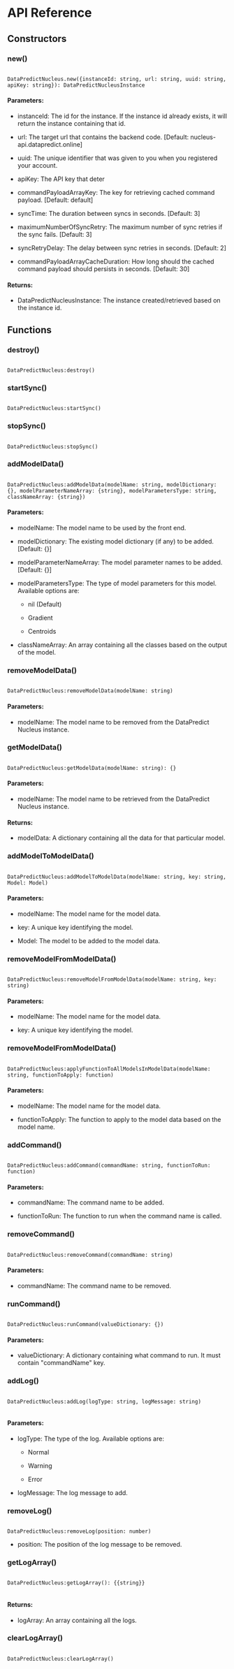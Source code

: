 # API Reference

## Constructors

### new()

```

DataPredictNucleus.new({instanceId: string, url: string, uuid: string, apiKey: string}): DataPredictNucleusInstance

```

#### Parameters:

* instanceId: The id for the instance. If the instance id already exists, it will return the instance containing that id.

* url: The target url that contains the backend code. [Default: nucleus-api.datapredict.online]

* uuid: The unique identifier that was given to you when you registered your account.

* apiKey: The API key that deter

* commandPayloadArrayKey: The key for retrieving cached command payload. [Default: default]

* syncTime: The duration between syncs in seconds. [Default: 3]

* maximumNumberOfSyncRetry: The maximum number of sync retries if the sync fails. [Default: 3]

* syncRetryDelay: The delay between sync retries in seconds. [Default: 2]

* commandPayloadArrayCacheDuration: How long should the cached command payload should persists in seconds. [Default: 30]

#### Returns:

* DataPredictNucleusInstance: The instance created/retrieved based on the instance id.

## Functions

### destroy()

```

DataPredictNucleus:destroy()

```

### startSync()

```

DataPredictNucleus:startSync()

```

### stopSync()

```

DataPredictNucleus:stopSync()

```

### addModelData()

```

DataPredictNucleus:addModelData(modelName: string, modelDictionary: {}, modelParameterNameArray: {string}, modelParametersType: string, classNameArray: {string})

```
#### Parameters:

* modelName: The model name to be used by the front end.

* modelDictionary: The existing model dictionary (if any) to be added. [Default: {}]

* modelParameterNameArray: The model parameter names to be added. [Default: {}]

* modelParametersType: The type of model parameters for this model. Available options are:

    * nil (Default)

    * Gradient

    * Centroids

* classNameArray: An array containing all the classes based on the output of the model.

### removeModelData()

```

DataPredictNucleus:removeModelData(modelName: string)

```

#### Parameters:

* modelName: The model name to be removed from the DataPredict Nucleus instance.

### getModelData()

```

DataPredictNucleus:getModelData(modelName: string): {}

```

#### Parameters:

* modelName: The model name to be retrieved from the DataPredict Nucleus instance.

#### Returns:

* modelData: A dictionary containing all the data for that particular model.

### addModelToModelData()

```

DataPredictNucleus:addModelToModelData(modelName: string, key: string, Model: Model)

```
#### Parameters:

* modelName: The model name for the model data.

* key: A unique key identifying the model.

* Model: The model to be added to the model data.

### removeModelFromModelData()

```

DataPredictNucleus:removeModelFromModelData(modelName: string, key: string)

```
#### Parameters:

* modelName: The model name for the model data.

* key: A unique key identifying the model.

### removeModelFromModelData()

```

DataPredictNucleus:applyFunctionToAllModelsInModelData(modelName: string, functionToApply: function)

```
#### Parameters:

* modelName: The model name for the model data.

* functionToApply: The function to apply to the model data based on the model name.

### addCommand()

```

DataPredictNucleus:addCommand(commandName: string, functionToRun: function)

```
#### Parameters:

* commandName: The command name to be added.

* functionToRun: The function to run when the command name is called.

### removeCommand()

```

DataPredictNucleus:removeCommand(commandName: string)

```
#### Parameters:

* commandName: The command name to be removed.

### runCommand()

```

DataPredictNucleus:runCommand(valueDictionary: {})

```
#### Parameters:

* valueDictionary: A dictionary containing what command to run. It must contain "commandName" key.

### addLog()

```

DataPredictNucleus:addLog(logType: string, logMessage: string)


```

#### Parameters:

* logType: The type of the log. Available options are:

    * Normal

    * Warning

    * Error

* logMessage: The log message to add.

### removeLog()

```

DataPredictNucleus:removeLog(position: number)

```

* position: The position of the log message to be removed.

### getLogArray()

```

DataPredictNucleus:getLogArray(): {{string}}


```

#### Returns:

* logArray: An array containing all the logs.

### clearLogArray()

```

DataPredictNucleus:clearLogArray()

```